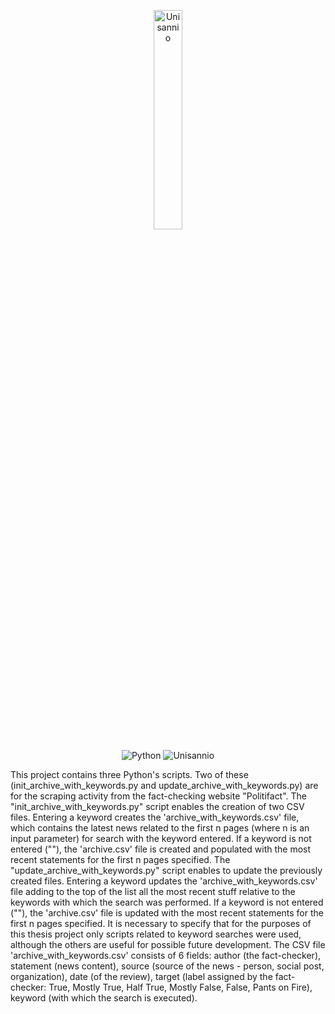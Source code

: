 <p align= "center">
<img src="https://www.unisannio.it/sites/default/files/emblema.png.pagespeed.ce.L9uvAVRynq.png" alt="Unisannio" width= 30%>
</p>
<p align="center">
    <img src="https://img.shields.io/badge/Python-v3-blue" alt="Python">
    <img src="https://img.shields.io/badge/Unisannio-Evoluzione e Qualità del Software" alt="Unisannio">
</p>

This project contains three Python's scripts. Two of these (init_archive_with_keywords.py and update_archive_with_keywords.py) are for the scraping activity from the fact-checking website "Politifact". 
The "init_archive_with_keywords.py" script enables the creation of two CSV files. Entering a keyword creates the 'archive_with_keywords.csv' file, which contains the latest news related to the first n pages (where n is an input parameter) for search with the keyword entered. If a keyword is not entered (""), the 'archive.csv' file is created and populated with the most recent statements for the first n pages specified. 
The "update_archive_with_keywords.py" script enables to update the previously created files. Entering a keyword updates the 'archive_with_keywords.csv' file adding to the top of the list all the most recent stuff relative to the keywords with which
the search was performed. If a keyword is not entered (""), the 'archive.csv' file is updated with the most recent statements for the first n pages specified. 
It is necessary to specify that for the purposes of this thesis project only scripts related to keyword searches were used, although the others are useful for possible future development.
The CSV file 'archive_with_keywords.csv' consists of 6 fields: author (the fact-checker), statement (news content), source (source of the news - person, social post, organization), date (of the review), target (label assigned by the fact-checker: True, Mostly True, Half True, Mostly False, False, Pants on Fire), keyword (with which the search is executed).
